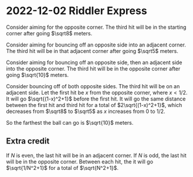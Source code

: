 2022-12-02 Riddler Express
==========================
Consider aiming for the opposite corner.  The third hit will be in the
starting corner after going $\sqrt8$ meters.

Consider aiming for bouncing off an opposite side into an adjacent corner.
The third hit will be in that adjacent corner after going $\sqrt5$ meters.

Consider aiming for bouncing off an opposite side, then an adjacent side
into the opposite corner.  The third hit will be in the opposite corner
after going $\sqrt{10}$ meters.

Consider bouncing off of both opposite sides.  The third hit will be on
an adjacent side.  Let the first hit be $x$ from the opposite corner, where
$x < 1/2$.  It will go $\sqrt{(1-x)^2+1}$ before the first
hit.  It will go the same distance between the first hit and third hit
for a total of $2\sqrt{(1-x)^2+1}$, which decreases from $\sqrt8$
to $\sqrt5$ as $x$ increases from 0 to 1/2.

So the farthest the ball can go is $\sqrt{10}$ meters.

Extra credit
------------
If $N$ is even, the last hit will be in an adjacent corner.  If $N$ is
odd, the last hit will be in the opposite corner.  Between each hit,
the it will go $\sqrt{1/N^2+1}$ for a total of $\sqrt{N^2+1}$.
